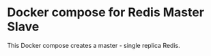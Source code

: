 # Docker compose for Redis Master Slave

This Docker compose creates a master - single replica Redis.

